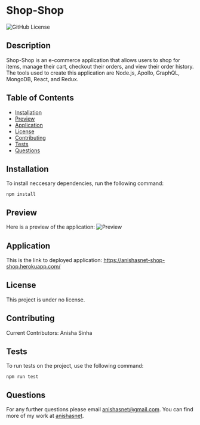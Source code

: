
# Shop-Shop
![GitHub License](http://img.shields.io/badge/license-None-blue)


## Description
Shop-Shop is an e-commerce application that allows users to shop for items, manage their cart, checkout their orders, and view their order history. The tools used to create this application are Node.js, Apollo, GraphQL, MongoDB, React, and Redux.



## Table of Contents
* [Installation](#installation)
* [Preview](#preview)
* [Application](#application)
* [License](#license)
* [Contributing](#contributing)
* [Tests](#tests)
* [Questions](#questions)

## Installation

To install neccesary dependencies, run the following command:

```
npm install
```

## Preview
Here is a preview of the application:
![Preview](https://drive.google.com/uc?export=view&id=1MEhe1R6HE8fm7FpmbPhuQlEN54VIP60p)

## Application
This is the link to deployed application: https://anishasnet-shop-shop.herokuapp.com/

## License

This project is under no license.

## Contributing

Current Contributors: Anisha Sinha

## Tests

To run tests on the project, use the following command:


```
npm run test
```

## Questions

For any further questions please email anishasnet@gmail.com. You can find more of my work at [anishasnet](https://github.com/anishasnet).
    
